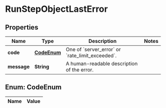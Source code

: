 

# RunStepObjectLastError

## Properties

Name | Type | Description | Notes
------------ | ------------- | ------------- | -------------
**code** | [**CodeEnum**](#CodeEnum) | One of &#x60;server_error&#x60; or &#x60;rate_limit_exceeded&#x60;. | 
**message** | **String** | A human-readable description of the error. | 


## Enum: CodeEnum

Name | Value
---- | -----




